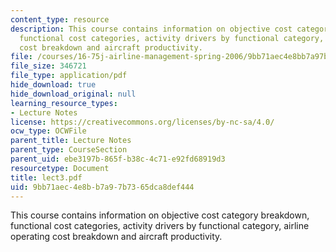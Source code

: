 ```yaml
---
content_type: resource
description: This course contains information on objective cost category breakdown,
  functional cost categories, activity drivers by functional category, airline operating
  cost breakdown and aircraft productivity.
file: /courses/16-75j-airline-management-spring-2006/9bb71aec4e8bb7a97b7365dca8def444_lect3.pdf
file_size: 346721
file_type: application/pdf
hide_download: true
hide_download_original: null
learning_resource_types:
- Lecture Notes
license: https://creativecommons.org/licenses/by-nc-sa/4.0/
ocw_type: OCWFile
parent_title: Lecture Notes
parent_type: CourseSection
parent_uid: ebe3197b-865f-b38c-4c71-e92fd68919d3
resourcetype: Document
title: lect3.pdf
uid: 9bb71aec-4e8b-b7a9-7b73-65dca8def444
---
```

This course contains information on objective cost category breakdown, functional cost categories, activity drivers by functional category, airline operating cost breakdown and aircraft productivity.